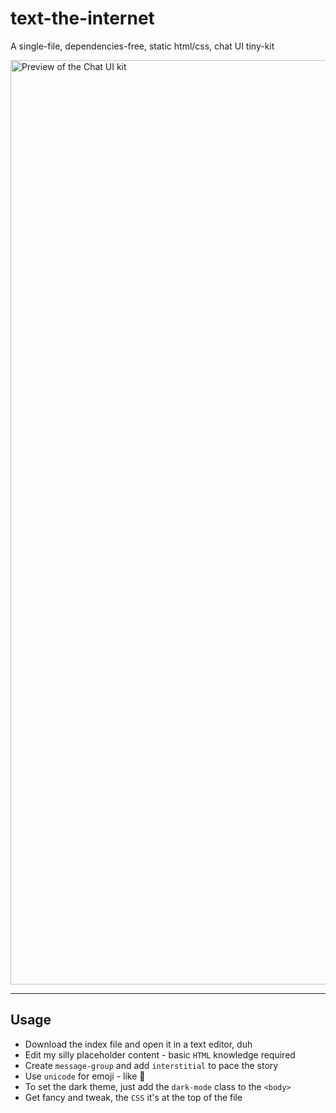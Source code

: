 # text-the-internet
A single-file, dependencies-free, static html/css, chat UI tiny-kit

<img width="1479" alt="Preview of the Chat UI kit" src="https://github.com/nsolerieu/text-the-internet/assets/10632534/f7799ae5-bc2d-4676-92d5-ce8d1ef3b6dd">

---

## Usage

- Download the index file and open it in a text editor, duh
- Edit my silly placeholder content - basic `HTML` knowledge required
- Create `message-group` and add `interstitial` to pace the story
- Use `unicode` for emoji - like **&#128406;**
- To set the dark theme, just add the `dark-mode` class to the `<body>`
- Get fancy and tweak, the `CSS` it's at the top of the file
